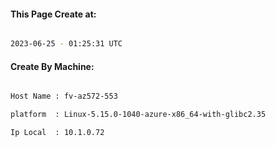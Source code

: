 
   
#### This Page Create at:

```bash

2023-06-25 - 01:25:31 UTC

```

#### Create By Machine:

```bash

Host Name : fv-az572-553

platform  : Linux-5.15.0-1040-azure-x86_64-with-glibc2.35

Ip Local  : 10.1.0.72

```

